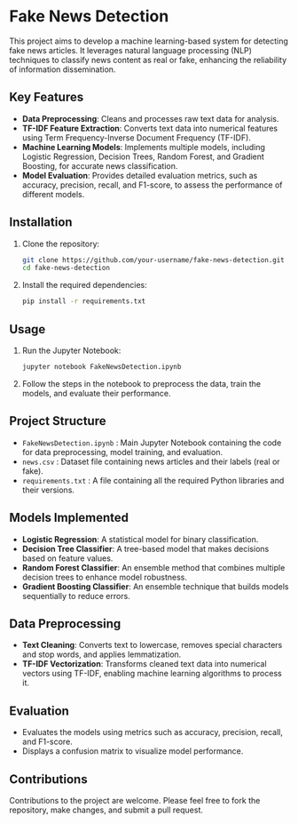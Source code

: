 # Fake News Detection

This project aims to develop a machine learning-based system for detecting fake news articles. It leverages natural language processing (NLP) techniques to classify news content as real or fake, enhancing the reliability of information dissemination.

## Key Features

- **Data Preprocessing**: Cleans and processes raw text data for analysis.
- **TF-IDF Feature Extraction**: Converts text data into numerical features using Term Frequency-Inverse Document Frequency (TF-IDF).
- **Machine Learning Models**: Implements multiple models, including Logistic Regression, Decision Trees, Random Forest, and Gradient Boosting, for accurate news classification.
- **Model Evaluation**: Provides detailed evaluation metrics, such as accuracy, precision, recall, and F1-score, to assess the performance of different models.

## Installation

1. Clone the repository:

    ```bash
    git clone https://github.com/your-username/fake-news-detection.git
    cd fake-news-detection
    ```

2. Install the required dependencies:

    ```bash
    pip install -r requirements.txt
    ```

## Usage

1. Run the Jupyter Notebook:

    ```bash
    jupyter notebook FakeNewsDetection.ipynb
    ```

2. Follow the steps in the notebook to preprocess the data, train the models, and evaluate their performance.

## Project Structure

- `FakeNewsDetection.ipynb` : Main Jupyter Notebook containing the code for data preprocessing, model training, and evaluation.
- `news.csv` : Dataset file containing news articles and their labels (real or fake).
- `requirements.txt` : A file containing all the required Python libraries and their versions.

## Models Implemented

- **Logistic Regression**: A statistical model for binary classification.
- **Decision Tree Classifier**: A tree-based model that makes decisions based on feature values.
- **Random Forest Classifier**: An ensemble method that combines multiple decision trees to enhance model robustness.
- **Gradient Boosting Classifier**: An ensemble technique that builds models sequentially to reduce errors.

## Data Preprocessing

- **Text Cleaning**: Converts text to lowercase, removes special characters and stop words, and applies lemmatization.
- **TF-IDF Vectorization**: Transforms cleaned text data into numerical vectors using TF-IDF, enabling machine learning algorithms to process it.

## Evaluation

- Evaluates the models using metrics such as accuracy, precision, recall, and F1-score.
- Displays a confusion matrix to visualize model performance.

## Contributions

Contributions to the project are welcome. Please feel free to fork the repository, make changes, and submit a pull request.


